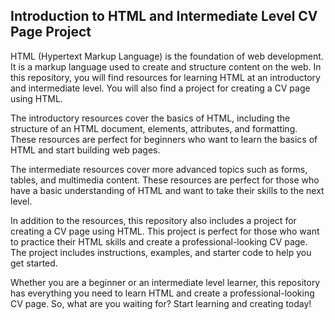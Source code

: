 ## Introduction to HTML and Intermediate Level CV Page Project

HTML (Hypertext Markup Language) is the foundation of web development. It is a markup language used to create and structure content on the web. In this repository, you will find resources for learning HTML at an introductory and intermediate level. You will also find a project for creating a CV page using HTML.

The introductory resources cover the basics of HTML, including the structure of an HTML document, elements, attributes, and formatting. These resources are perfect for beginners who want to learn the basics of HTML and start building web pages.

The intermediate resources cover more advanced topics such as forms, tables, and multimedia content. These resources are perfect for those who have a basic understanding of HTML and want to take their skills to the next level.

In addition to the resources, this repository also includes a project for creating a CV page using HTML. This project is perfect for those who want to practice their HTML skills and create a professional-looking CV page. The project includes instructions, examples, and starter code to help you get started.

Whether you are a beginner or an intermediate level learner, this repository has everything you need to learn HTML and create a professional-looking CV page. So, what are you waiting for? Start learning and creating today!